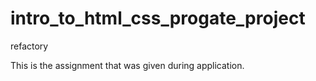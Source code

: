 # intro_to_html_css_progate_project
refactory 

This is the assignment that was given during application.
